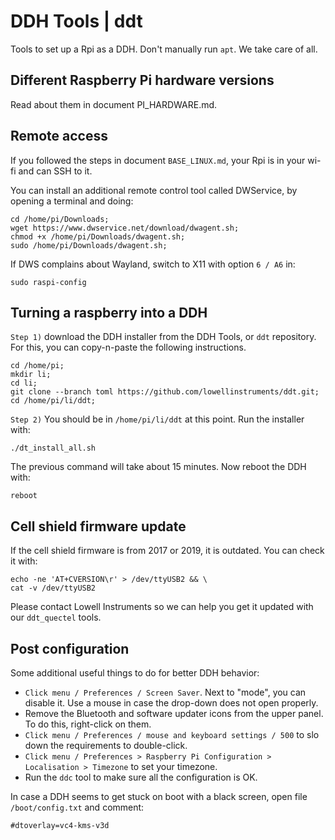 # DDH Tools | ddt

Tools to set up a Rpi as a DDH. Don't manually run ```apt```. We take care of all.


## Different Raspberry Pi hardware versions

Read about them in document PI_HARDWARE.md.


## Remote access

If you followed the steps in document ``BASE_LINUX.md``, your Rpi is in your wi-fi and can SSH to it.

You can install an additional remote control tool called DWService, by opening a terminal and doing:

```
cd /home/pi/Downloads;
wget https://www.dwservice.net/download/dwagent.sh;
chmod +x /home/pi/Downloads/dwagent.sh;
sudo /home/pi/Downloads/dwagent.sh;
```

If DWS complains about Wayland, switch to X11 with option ```6 / A6``` in:

```console
sudo raspi-config
```

## Turning a raspberry into a DDH

``Step 1)`` download the DDH installer from the DDH Tools, or ``ddt`` repository. For this, you can copy-n-paste the following instructions.

```console
cd /home/pi;
mkdir li;
cd li;
git clone --branch toml https://github.com/lowellinstruments/ddt.git;
cd /home/pi/li/ddt;
```

``Step 2)`` You should be in ``/home/pi/li/ddt`` at this point. Run the installer with:

```console
./dt_install_all.sh
```` 

The previous command will take about 15 minutes. Now reboot the DDH with:

```console
reboot
```` 

## Cell shield firmware update

If the cell shield firmware is from 2017 or 2019, it is outdated. You can check it with:

```console
echo -ne 'AT+CVERSION\r' > /dev/ttyUSB2 && \
cat -v /dev/ttyUSB2
```

Please contact Lowell Instruments so we can help you get it updated with our ``ddt_quectel`` tools.


## Post configuration

Some additional useful things to do for better DDH behavior:

- ``Click menu / Preferences / Screen Saver``. Next to "mode", you can disable it. Use a mouse in case the drop-down does not open properly.
- Remove the Bluetooth and software updater icons from the upper panel. To do this, right-click on them.
- ``Click menu / Preferences / mouse and keyboard settings / 500`` to slo down the requirements to double-click.
- ``Click menu / Preferences > Raspberry Pi Configuration > Localisation > Timezone`` to set your timezone.
- Run the ``ddc`` tool to make sure all the configuration is OK.

In case a DDH seems to get stuck on boot with a black screen, open file ``/boot/config.txt`` and comment:

```console
#dtoverlay=vc4-kms-v3d
```
